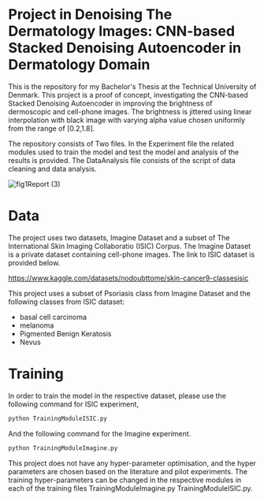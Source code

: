 # Project in Denoising The Dermatology Images: CNN-based Stacked Denoising Autoencoder in Dermatology Domain

This is the repository for my Bachelor's Thesis at the Technical University of Denmark. This project is a proof of concept, investigating the CNN-based Stacked Denoising Autoencoder in improving the brightness of dermoscopic and cell-phone images. The brightness is jittered using linear interpolation with black image with varying alpha value chosen uniformly from the range of [0.2,1.8].<br />

The repository consists of Two files. In the Experiment file the related modules used to train the model and test the model and analysis of the results is provided. The DataAnalysis file consists of the script of data cleaning and data analysis.<br />

![fig1Report (3)](https://user-images.githubusercontent.com/59656248/182412954-139de1fd-f1a6-4193-9a77-e0e3665de308.jpg)


# Data

The project uses two datasets, Imagine Dataset and a subset of The International Skin Imaging Collaboratio (ISIC) Corpus. The Imagine Dataset is a private dataset containing cell-phone images. The link to ISIC dataset is provided below.  

https://www.kaggle.com/datasets/nodoubttome/skin-cancer9-classesisic

This project uses a subset of Psoriasis class from Imagine Dataset and the following classes from ISIC dataset:<br />
* basal cell carcinoma<br />
* melanoma<br />
* Pigmented Benign Keratosis<br />
* Nevus<br />

# Training

In order to train the model in the respective dataset, please use the following command for ISIC experiment,

```python
python TrainingModuleISIC.py 
```
And the following command for the Imagine experiment.
```python
python TrainingModuleImagine.py 
```

This project does not have any hyper-parameter optimisation, and the hyper parameters are chosen based on the literature and pilot experiments. The training hyper-parameters can be changed in the respective modules in each of the training files TrainingModuleImagine.py TrainingModuleISIC.py.<br />

